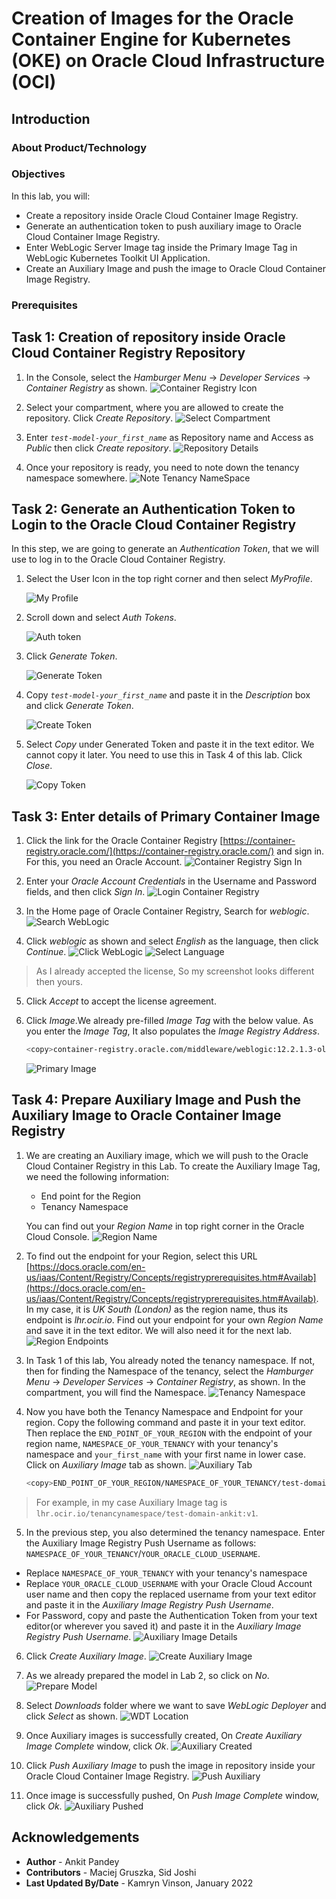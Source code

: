 # Creation of Images for the Oracle Container Engine for Kubernetes (OKE) on Oracle Cloud Infrastructure (OCI)
## Introduction



### About Product/Technology



### Objectives

In this lab, you will:

* Create a repository inside Oracle Cloud Container Image Registry.
* Generate an authentication token to push auxiliary image to Oracle Cloud Container Image Registry.
* Enter WebLogic Server Image tag inside the Primary Image Tag in WebLogic Kubernetes Toolkit UI Application.
* Create an Auxiliary Image and push the image to Oracle Cloud Container Image Registry.

### Prerequisites

## Task 1: Creation of repository inside Oracle Cloud Container Registry Repository

1. In the Console, select the *Hamburger Menu* -> *Developer Services* -> *Container Registry* as shown.
    ![Container Registry Icon](images/ContainerRegistryIcon.png)

2. Select your compartment, where you are allowed to create the repository. Click *Create Repository*.
    ![Select Compartment](images/SelectCompartment.png)

3. Enter *`test-model-your_first_name`* as Repository name and Access as *Public* then click *Create repository*.
    ![Repository Details](images/RepositoryDetails.png)

4. Once your repository is ready, you need to note down the tenancy namespace somewhere.
    ![Note Tenancy NameSpace](images/NoteTenancyNamespace.png)

## Task 2: Generate an Authentication Token to Login to the Oracle Cloud Container Registry

In this step, we are going to generate an *Authentication Token*, that we will use to log in to the Oracle Cloud Container Registry.

1. Select the User Icon in the top right corner and then select *MyProfile*.

    ![My Profile](images/MyProfile.png)

2. Scroll down and select *Auth Tokens*.

    ![Auth token](images/AuthToken.png)

3. Click *Generate Token*.

    ![Generate Token](images/GenerateToken.png)

4. Copy *`test-model-your_first_name`* and paste it in the *Description* box and click *Generate Token*.

    ![Create Token](images/CreateToken.png)

5. Select *Copy* under Generated Token and paste it in the text editor. We cannot copy it later. You need to use this in Task 4 of this lab.  Click *Close*.

    ![Copy Token](images/CopyToken.png)

## Task 3: Enter details of Primary Container Image 

1. Click the link for the Oracle Container Registry [https://container-registry.oracle.com/](https://container-registry.oracle.com/) and sign in. For this, you need an Oracle Account.
    ![Container Registry Sign In](images/ContainerRegistrySignIn.png)
2. Enter your *Oracle Account Credentials* in the Username and Password fields, and then click *Sign In*.
    ![Login Container Registry](images/LoginContainerRegistry.png)

3. In the Home page of Oracle Container Registry, Search for *weblogic*.
    ![Search WebLogic](images/SearchWebLogic.png)

4. Click *weblogic* as shown and select *English* as the language, then click *Continue*.
    ![Click WebLogic](images/ClickWebLogic.png)
    ![Select Language](images/SelectLanguage.png)
 > As I already accepted the license, So my screenshot looks different then yours.

5. Click *Accept* to accept the license agreement.

6. Click *Image*.We already pre-filled *Image Tag* with the below value. As you enter the *Image Tag*, It also populates the *Image Registry Address*.

    ````bash
    <copy>container-registry.oracle.com/middleware/weblogic:12.2.1.3-ol8</copy>
    ````

    ![Primary Image](images/PrimaryImage.png)


## Task 4: Prepare Auxiliary Image and Push the Auxiliary Image to Oracle Container Image Registry 

1. We are creating an Auxiliary image, which we will push to the Oracle Cloud Container Registry in this Lab. To create the Auxiliary Image Tag, we need the following information:

    * End point for the Region
    * Tenancy Namespace

    You can find out your *Region Name* in top right corner in the Oracle Cloud Console.
    ![Region Name](images/RegionName.png)

2. To find out the endpoint for your Region, select this URL [https://docs.oracle.com/en-us/iaas/Content/Registry/Concepts/registryprerequisites.htm#Availab](https://docs.oracle.com/en-us/iaas/Content/Registry/Concepts/registryprerequisites.htm#Availab). In my case, it is *UK South (London)* as the region name, thus its endpoint is *lhr.ocir.io*. Find out your endpoint for your own *Region Name* and save it in the text editor. We will also need it for the next lab.
    ![Region Endpoints](images/RegionEndpoints.png)

3. In Task 1 of this lab, You already noted the tenancy namespace. If not, then for finding the Namespace of the tenancy, select the *Hamburger Menu* -> *Developer Services* -> *Container Registry*, as shown. In the compartment, you will find the Namespace.
    ![Tenancy Namespace](images/TenancyNamespace.png)

4. Now you have both the Tenancy Namespace and Endpoint for your region. Copy the following command and paste it in your text editor. Then replace the `END_POINT_OF_YOUR_REGION` with the endpoint of your region name, `NAMESPACE_OF_YOUR_TENANCY` with your tenancy's namespace and `your_first_name` with your first name in lower case. Click on *Auxiliary Image* tab as shown.
    ![Auxiliary Tab](images/AuxiliaryTab.png)

    ````bash
    <copy>END_POINT_OF_YOUR_REGION/NAMESPACE_OF_YOUR_TENANCY/test-domain-your_first_name:v1</copy>
    ````

> For example, in my case Auxiliary Image tag is `lhr.ocir.io/tenancynamespace/test-domain-ankit:v1`.

5. In the previous step, you also determined the tenancy namespace.
Enter the  Auxiliary Image Registry Push Username as follows: `NAMESPACE_OF_YOUR_TENANCY`/`YOUR_ORACLE_CLOUD_USERNAME`. <br>
* Replace `NAMESPACE_OF_YOUR_TENANCY` with your tenancy's namespace
* Replace `YOUR_ORACLE_CLOUD_USERNAME` with your Oracle Cloud Account user name and then copy the replaced username from your text editor and paste it in the *Auxiliary Image Registry Push Username*.
* For Password, copy and paste the Authentication Token from your text editor(or wherever you saved it) and paste it in the *Auxiliary Image Registry Push Username*.
    ![Auxiliary Image Details](images/AuxiliaryImageDetails.png)

6. Click *Create Auxiliary Image*.
    ![Create Auxiliary Image](images/CreateAuxiliaryImage.png)

7. As we already prepared the model in Lab 2, so click on *No*.
    ![Prepare Model](images/PrepareModel.png)

8. Select *Downloads* folder where we want to save *WebLogic Deployer* and click *Select* as shown.
    ![WDT Location](images/WDTLocation.png)

9. Once Auxiliary images is successfully created, On *Create Auxiliary Image Complete* window, click *Ok*.
    ![Auxiliary Created](images/AuxiliaryCreated.png)

10. Click *Push Auxiliary Image* to push the image in repository inside your Oracle Cloud Container Image Registry.
    ![Push Auxiliary](images/PushAuxiliary.png)
11. Once image is successfully pushed, On *Push Image Complete* window, click *Ok*. 
    ![Auxiliary Pushed](images/AuxiliaryPushed.png)


## Acknowledgements

* **Author** -  Ankit Pandey
* **Contributors** - Maciej Gruszka, Sid Joshi
* **Last Updated By/Date** - Kamryn Vinson, January 2022
